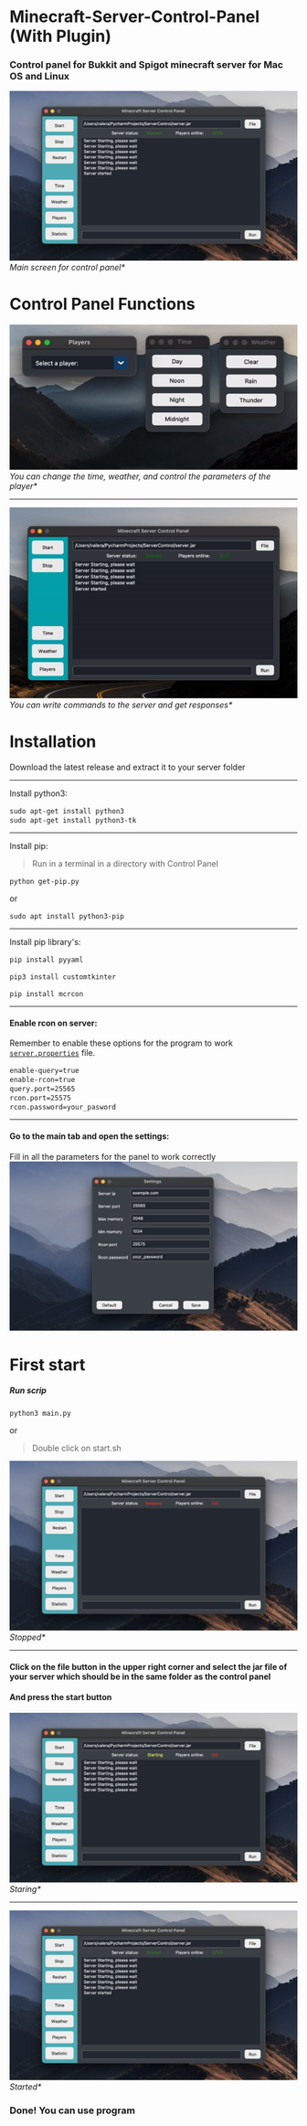 # Minecraft-Server-Control-Panel  (With Plugin) 
### Control panel for Bukkit and Spigot minecraft server for Mac OS and Linux
![](documentation_images/started_screen.png)<br />
_Main screen for control panel*_

# Control Panel Functions
![](documentation_images/functions.gif)<br />
_You can change the time, weather, and control the parameters of the player*_

---
![](documentation_images/command.gif)<br />
_You can write commands to the server and get responses*_
# Installation

Download the latest release and extract it to your server folder

---
Install python3:
```
sudo apt-get install python3
sudo apt-get install python3-tk
```
---
Install pip:
>Run in a terminal in a directory with Control Panel 
```
python get-pip.py
```
or
```
sudo apt install python3-pip
```
---
Install pip library's:
```
pip install pyyaml
```
```
pip3 install customtkinter
```
```
pip install mcrcon
```
---
#### Enable rcon on server:
Remember to enable these options for the program to work [```server.properties```](https://minecraft.gamepedia.com/Server.properties) file.
```
enable-query=true
enable-rcon=true
query.port=25565
rcon.port=25575
rcon.password=your_pasword
```
---
#### Go to the main tab and open the settings:<br />
Fill in all the parameters for the panel to work correctly<br />
![](documentation_images/settings_screen.png)

# First start
##### Run scrip
```
python3 main.py 
```
or
>Double click on start.sh

![](documentation_images/stopped_screen.png)<br />
_Stopped*_

---
#### Click on the file button in the upper right corner and select the jar file of your server which should be in the same folder as the control panel<br />
#### And press the start button<br />

![](documentation_images/starting_screen.png)<br />
_Staring*_

---
![](documentation_images/started_screen.png)<br />
_Started*_

### Done! You can use program 


